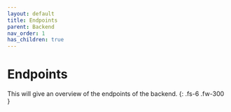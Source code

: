 ```yaml
---
layout: default
title: Endpoints
parent: Backend
nav_order: 1
has_children: true
---
```


# Endpoints

This will give an overview of the endpoints of the backend.
{: .fs-6 .fw-300 }